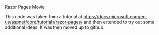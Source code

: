 Razor Pages Movie

This code was taken from a tutorial at https://docs.microsoft.com/en-us/aspnet/core/tutorials/razor-pages/ and
then extended to try out some additional ideas. It was then moved up to github.